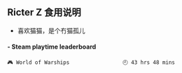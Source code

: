 ## Ricter Z 食用说明
- 喜欢猫猫，是个冇猫孤儿

<!-- steam-box start -->
#### - Steam playtime leaderboard
```text
🎮 World of Warships                 🕘 43 hrs 48 mins
```
<!-- Powered by https://github.com/YouEclipse/steam-box . -->
<!-- steam-box end -->
